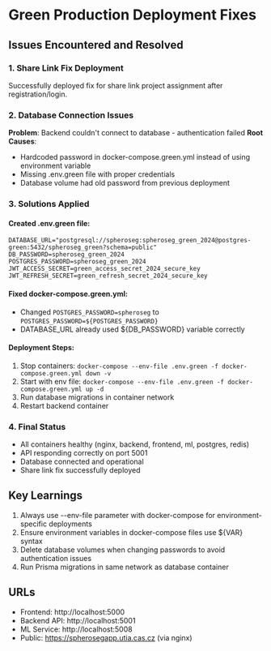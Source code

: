# Green Production Deployment Fixes

## Issues Encountered and Resolved

### 1. Share Link Fix Deployment

Successfully deployed fix for share link project assignment after registration/login.

### 2. Database Connection Issues

**Problem**: Backend couldn't connect to database - authentication failed
**Root Causes**:

- Hardcoded password in docker-compose.green.yml instead of using environment variable
- Missing .env.green file with proper credentials
- Database volume had old password from previous deployment

### 3. Solutions Applied

#### Created .env.green file:

```
DATABASE_URL="postgresql://spheroseg:spheroseg_green_2024@postgres-green:5432/spheroseg_green?schema=public"
DB_PASSWORD=spheroseg_green_2024
POSTGRES_PASSWORD=spheroseg_green_2024
JWT_ACCESS_SECRET=green_access_secret_2024_secure_key
JWT_REFRESH_SECRET=green_refresh_secret_2024_secure_key
```

#### Fixed docker-compose.green.yml:

- Changed `POSTGRES_PASSWORD=spheroseg` to `POSTGRES_PASSWORD=${POSTGRES_PASSWORD}`
- DATABASE_URL already used ${DB_PASSWORD} variable correctly

#### Deployment Steps:

1. Stop containers: `docker-compose --env-file .env.green -f docker-compose.green.yml down -v`
2. Start with env file: `docker-compose --env-file .env.green -f docker-compose.green.yml up -d`
3. Run database migrations in container network
4. Restart backend container

### 4. Final Status

- All containers healthy (nginx, backend, frontend, ml, postgres, redis)
- API responding correctly on port 5001
- Database connected and operational
- Share link fix successfully deployed

## Key Learnings

1. Always use --env-file parameter with docker-compose for environment-specific deployments
2. Ensure environment variables in docker-compose files use ${VAR} syntax
3. Delete database volumes when changing passwords to avoid authentication issues
4. Run Prisma migrations in same network as database container

## URLs

- Frontend: http://localhost:5000
- Backend API: http://localhost:5001
- ML Service: http://localhost:5008
- Public: https://spherosegapp.utia.cas.cz (via nginx)
